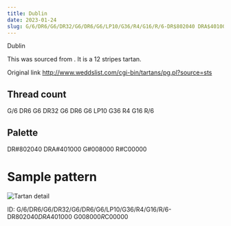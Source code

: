 ```yaml
---
title: Dublin
date: 2023-01-24
slug: G/6/DR6/G6/DR32/G6/DR6/G6/LP10/G36/R4/G16/R/6-DR$802040 DRA$401000 G$008000 R$C00000
---
```

Dublin

This was sourced from <no value>.  It is a 12 stripes tartan.

Original link http://www.weddslist.com/cgi-bin/tartans/pg.pl?source=sts

## Thread count
G/6 DR6 G6 DR32 G6 DR6 G6 LP10 G36 R4 G16 R/6

## Palette
DR#802040 DRA#401000 G#008000 R#C00000

# Sample pattern

![Tartan detail](tartan.png "G/6 DR6 G6 DR32 G6 DR6 G6 LP10 G36 R4 G16 R/6 tartan")

ID: G/6/DR6/G6/DR32/G6/DR6/G6/LP10/G36/R4/G16/R/6-DR$802040 DRA$401000 G$008000 R$C00000